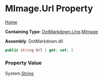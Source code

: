 <a name="_top"></a>

# MImage\.Url Property

[Home](../../../../README.md#_top)

**Containing Type**: [DotMarkdown.Linq](../../README.md#_top)\.[MImage](../README.md#_top)

**Assembly**: DotMarkdown\.dll

```csharp
public string Url { get; set; }
```

### Property Value

System\.[String](https://docs.microsoft.com/en-us/dotnet/api/system.string)

